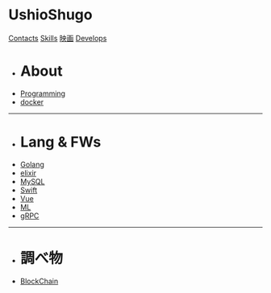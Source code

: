 UshioShugo
==========

[Contacts](index.md)
[Skills](skills.md)
[映画](movies/index.md)
[Develops]()

  * # About
  * [Programming](programming/index.md)
  * [docker](docker/index.md)
  ----
  * # Lang & FWs
  * [Golang](golang/index.md)
  * [elixir](elixir/index.md)
  * [MySQL](mysql/index.md)
  * [Swift](swift/index.md)
  * [Vue](vue/index.md)
  * [ML](ml/index.md)
  * [gRPC](grpc/index.md)
  ----
  * # 調べ物
  * [BlockChain](blockchain/index.md)
